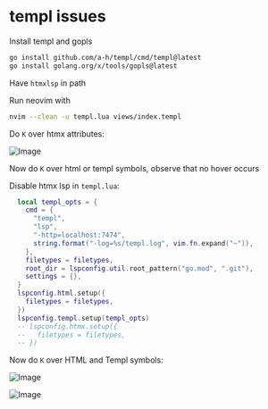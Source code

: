 # templ issues

Install templ and gopls

```bash
go install github.com/a-h/templ/cmd/templ@latest
go install golang.org/x/tools/gopls@latest
```

Have `htmxlsp` in path

Run neovim with

```bash
nvim --clean -u templ.lua views/index.templ
```

Do `K` over htmx attributes:

![Image](https://github.com/user-attachments/assets/277895ef-6446-4c5f-a320-f8030fc8138e)

Now do `K` over html or templ symbols, observe that no hover occurs

Disable htmx lsp in `templ.lua`:

```lua
  local templ_opts = {
    cmd = {
      "templ",
      "lsp",
      "-http=localhost:7474",
      string.format("-log=%s/templ.log", vim.fn.expand("~")),
    },
    filetypes = filetypes,
    root_dir = lspconfig.util.root_pattern("go.mod", ".git"),
    settings = {},
  }
  lspconfig.html.setup({
    filetypes = filetypes,
  })
  lspconfig.templ.setup(templ_opts)
  -- lspconfig.htmx.setup({
  --   filetypes = filetypes,
  -- })
```

Now do `K` over HTML and Templ symbols:

![Image](https://github.com/user-attachments/assets/13fc78a1-a12f-44f6-bb9d-49de9cd34a93)

![Image](https://github.com/user-attachments/assets/9d0ee887-92db-40d8-a944-b3e177272590)
